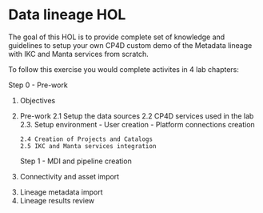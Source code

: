 # Data lineage HOL

The goal of this HOL is to provide complete set of knowledge and guidelines to setup your own CP4D custom demo of the Metadata lineage with IKC and Manta services from scratch.

To follow this exercise you would complete activites in 4 lab chapters:

Step 0 - Pre-work

1.  Objectives
2.  Pre-work
    2.1 Setup the data sources
    2.2 CP4D services used in the lab
    2.3. Setup environment - User creation - Platform connections creation

        2.4 Creation of Projects and Catalogs
        2.5 IKC and Manta services integration

    Step 1 - MDI and pipeline creation

3.  Connectivity and asset import

3) Lineage metadata import
4) Lineage results review

